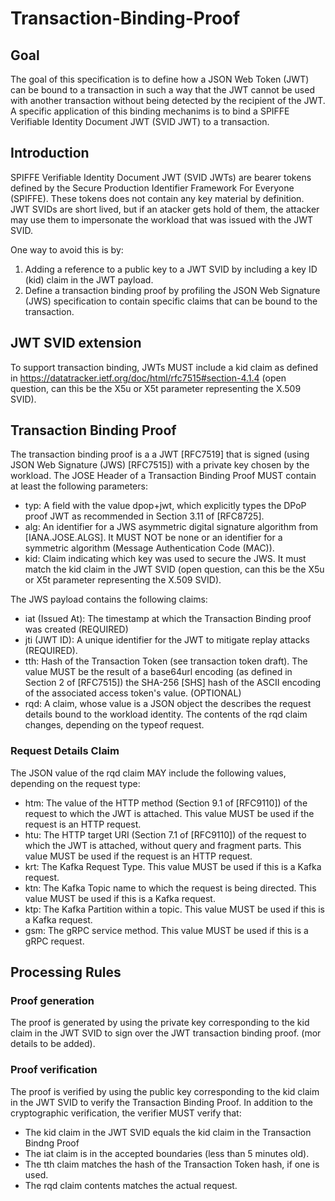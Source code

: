 # Transaction-Binding-Proof
## Goal
The goal of this specification is to define how a JSON Web Token (JWT) can be bound to a transaction in such a way that the JWT cannot be used with another transaction without being detected by the recipient of the JWT. A specific application of this binding mechanims is to bind a SPIFFE Verifiable Identity Document JWT (SVID JWT) to a transaction.

## Introduction
SPIFFE Verifiable Identity Document JWT (SVID JWTs) are bearer tokens defined by the Secure Production Identifier Framework For Everyone (SPIFFE). These tokens does not contain any key material by definition. JWT SVIDs are short lived, but if an atacker gets hold of them, the attacker may use them to impersonate the workload that was issued with the JWT SVID.

One way to avoid this is by:

1. Adding a reference to a public key to a JWT SVID by including a key ID (kid) claim in the JWT payload.
2. Define a transaction binding proof by profiling the JSON Web Signature (JWS) specification to contain specific claims that can be bound to the transaction.

## JWT SVID extension
To support transaction binding, JWTs MUST include a kid claim as defined in https://datatracker.ietf.org/doc/html/rfc7515#section-4.1.4 (open question, can this be the X5u or X5t parameter representing the X.509 SVID).

## Transaction Binding Proof
The transaction binding proof is a a JWT [RFC7519] that is signed (using JSON Web Signature (JWS) [RFC7515]) with a private key chosen by the workload. The JOSE Header of a Transaction Binding Proof MUST contain at least the following parameters:

* typ: A field with the value dpop+jwt, which explicitly types the DPoP proof JWT as recommended in Section 3.11 of [RFC8725].
* alg: An identifier for a JWS asymmetric digital signature algorithm from [IANA.JOSE.ALGS]. It MUST NOT be none or an identifier for a symmetric algorithm (Message Authentication Code (MAC)).
* kid: Claim indicating which key was used to secure the JWS. It must match the kid claim in the JWT SVID (open question, can this be the X5u or X5t parameter representing the X.509 SVID).

The JWS payload contains the following claims:

* iat (Issued At): The timestamp at which the Transaction Binding proof was created (REQUIRED)
* jti (JWT ID): A unique identifier for the JWT to mitigate replay attacks (REQUIRED).
* tth: Hash of the Transaction Token (see transaction token draft). The value MUST be the result of a base64url encoding (as defined in Section 2 of [RFC7515]) the SHA-256 [SHS] hash of the ASCII encoding of the associated access token's value. (OPTIONAL)
* rqd: A claim, whose value is a JSON object the describes the request details bound to the workload identity. The contents of the rqd claim changes, depending on the typeof request.

### Request Details Claim
The JSON value of the rqd claim MAY include the following values, depending on the request type:

* htm: The value of the HTTP method (Section 9.1 of [RFC9110]) of the request to which the JWT is attached. This value MUST be used if the request is an HTTP request.
* htu: The HTTP target URI (Section 7.1 of [RFC9110]) of the request to which the JWT is attached, without query and fragment parts. This value MUST be used if the request is an HTTP request.
* krt: The Kafka Request Type. This value MUST be used if this is a Kafka request.
* ktn: The Kafka Topic name to which the request is being directed. This value MUST be used if this is a Kafka request.
* ktp: The Kafka Partition within a topic. This value MUST be used if this is a Kafka request.
* gsm: The gRPC service method. This value MUST be used if this is a gRPC request.

## Processing Rules

### Proof generation
The proof is generated by using the private key corresponding to the kid claim in the JWT SVID to sign over the JWT transaction binding proof. (mor details to be added).

### Proof verification
The proof is verified by using the public key corresponding to the kid claim in the JWT SVID to verify the Transaction Binding Proof. In addition to the cryptographic verification, the verifier MUST verify that:

* The kid claim in the JWT SVID equals the kid claim in the Transaction Bindng Proof
* The iat claim is in the accepted boundaries (less than 5 minutes old).
* The tth claim matches the hash of the Transaction Token hash, if one is used. 
* The rqd claim contents matches the actual request.
